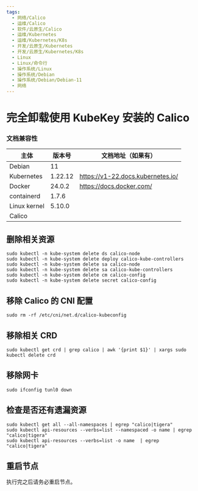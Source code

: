 ```yaml
---
tags:
  - 网络/Calico
  - 运维/Calico
  - 软件/云原生/Calico
  - 运维/Kubernetes
  - 运维/Kubernetes/K8s
  - 开发/云原生/Kubernetes
  - 开发/云原生/Kubernetes/K8s
  - Linux
  - Linux/命令行
  - 操作系统/Linux
  - 操作系统/Debian
  - 操作系统/Debian/Debian-11
  - 网络
---
```

# 完全卸载使用 KubeKey 安装的 Calico

### 文档兼容性

| 主体         | 版本号 | 文档地址（如果有）                |
| ------------ | ------ | --------------------------------- |
| Debian       | 11     |                                   |
| Kubernetes   | 1.22.12   | https://v1-22.docs.kubernetes.io/ |
| Docker       | 24.0.2 | https://docs.docker.com/          |
| containerd   | 1.7.6  |                                   |
| Linux kernel | 5.10.0 |                                   |
| Calico       |        |                                   |

## 删除相关资源

```shell
sudo kubectl -n kube-system delete ds calico-node
sudo kubectl -n kube-system delete deploy calico-kube-controllers
sudo kubectl -n kube-system delete sa calico-node
sudo kubectl -n kube-system delete sa calico-kube-controllers
sudo kubectl -n kube-system delete cm calico-config
sudo kubectl -n kube-system delete secret calico-config
```

## 移除 Calico 的 CNI 配置

```shell
sudo rm -rf /etc/cni/net.d/calico-kubeconfig
```

## 移除相关 CRD

```shell
sudo kubectl get crd | grep calico | awk '{print $1}' | xargs sudo kubectl delete crd
```

## 移除网卡

```shell
sudo ifconfig tunl0 down
```

## 检查是否还有遗漏资源

```shell
sudo kubectl get all --all-namespaces | egrep "calico|tigera"
sudo kubectl api-resources --verbs=list --namespaced -o name | egrep "calico|tigera"
sudo kubectl api-resources --verbs=list -o name  | egrep "calico|tigera"
```

## 重启节点

执行完之后请务必重启节点。